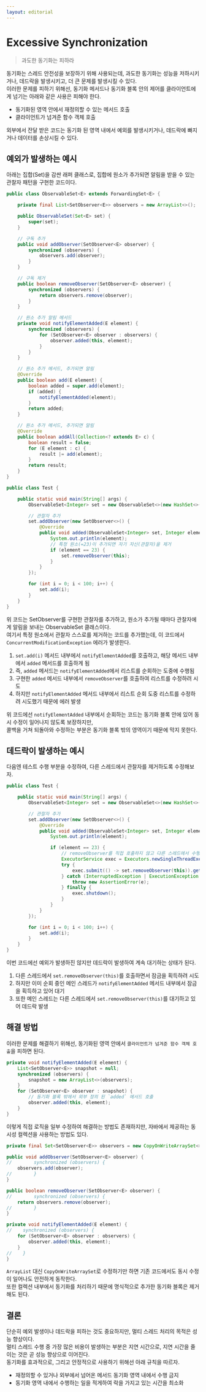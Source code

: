 ```yaml
---
layout: editorial
---
```


# Excessive Synchronization

> 과도한 동기화는 피하라

동기화는 스레드 안전성을 보장하기 위해 사용되는데, 과도한 동기화는 성능을 저하시키거나, 데드락을 발생시키고, 더 큰 문제를 발생시킬 수 있다.  
이러한 문제를 피하기 위해선, 동기화 메서드나 동기화 블록 안의 제어를 클라이언트에게 넘기는 아래와 같은 사용은 피해야 한다.

- 동기화된 영역 안에서 재정의할 수 있는 메서드 호출
- 클라이언트가 넘겨준 함수 객체 호출

외부에서 잔달 받은 코드는 동기화 된 영역 내에서 예외를 발생시키거나, 데드락에 빠지거나 데이터를 손상시킬 수 있다.

## 예외가 발생하는 예시

아래는 집합(Set)을 감싼 래퍼 클래스로, 집합에 원소가 추가되면 알림을 받을 수 있는 관찰자 패턴을 구현한 코드이다.

```java
public class ObservableSet<E> extends ForwardingSet<E> {

    private final List<SetObserver<E>> observers = new ArrayList<>();

    public ObservableSet(Set<E> set) {
        super(set);
    }

    // 구독 추가
    public void addObserver(SetObserver<E> observer) {
        synchronized (observers) {
            observers.add(observer);
        }
    }

    // 구독 제거
    public boolean removeObserver(SetObserver<E> observer) {
        synchronized (observers) {
            return observers.remove(observer);
        }
    }

    // 원소 추가 알림 메서드
    private void notifyElementAdded(E element) {
        synchronized (observers) {
            for (SetObserver<E> observer : observers) {
                observer.added(this, element);
            }
        }
    }

    // 원소 추가 메서드, 추가되면 알림
    @Override
    public boolean add(E element) {
        boolean added = super.add(element);
        if (added) {
            notifyElementAdded(element);
        }
        return added;
    }

    // 원소 추가 메서드, 추가되면 알림
    @Override
    public boolean addAll(Collection<? extends E> c) {
        boolean result = false;
        for (E element : c) {
            result |= add(element);
        }
        return result;
    }
}

public class Test {

    public static void main(String[] args) {
        ObservableSet<Integer> set = new ObservableSet<>(new HashSet<>());

        // 관찰자 추가
        set.addObserver(new SetObserver<>() {
            @Override
            public void added(ObservableSet<Integer> set, Integer element) {
                System.out.println(element);
                // 특정 원소(=23)이 추가되면 자기 자신(관찰자)을 제거
                if (element == 23) {
                    set.removeObserver(this);
                }
            }
        });

        for (int i = 0; i < 100; i++) {
            set.add(i);
        }
    }
}
```

위 코드는 SetObserver를 구현한 관찰자를 추가하고, 원소가 추가될 때마다 관찰자에게 알림을 보내는 ObservableSet 클래스이다.  
여기서 특정 원소에서 관찰자 스스로를 제거하는 코드를 추가했는데, 이 코드에서 `ConcurrentModificationException` 에러가 발생한다.

1. `set.add(i)` 메서드 내부에서 `notifyElementAdded`를 호출하고, 해당 메서드 내부에서 `added` 메서드를 호출하게 됨
2. 즉, `added` 메서드는 `notifyElementAdded`에서 리스트를 순회하는 도중에 수행됨
3. 구현한 `added` 메서드 내부에서 `removeObserver`를 호출하여 리스트를 수정하려 시도
4. 하지만 `notifyElementAdded` 메서드 내부에서 리스트 순회 도중 리스트를 수정하려 시도했기 때문에 에러 발생

위 코드에선 `notifyElementAdded` 내부에서 순회하는 코드는 동기화 블록 안에 있어 동시 수정이 일어나지 않도록 보장하지만,  
콜백을 거쳐 되돌아와 수정하는 부분은 동기화 블록 밖의 영역이기 때문에 막지 못한다.

## 데드락이 발생하는 예시

다음엔 테스트 수행 부분을 수정하여, 다른 스레드에서 관찰자를 제거하도록 수정해보자.

```java
public class Test {

    public static void main(String[] args) {
        ObservableSet<Integer> set = new ObservableSet<>(new HashSet<>());

        // 관찰자 추가
        set.addObserver(new SetObserver<>() {
            @Override
            public void added(ObservableSet<Integer> set, Integer element) {
                System.out.println(element);

                if (element == 23) {
                    // removeObserver를 직접 호출하지 않고 다른 스레드에서 수행
                    ExecutorService exec = Executors.newSingleThreadExecutor();
                    try {
                        exec.submit(() -> set.removeObserver(this)).get();
                    } catch (InterruptedException | ExecutionException e) {
                        throw new AssertionError(e);
                    } finally {
                        exec.shutdown();
                    }
                }
            }
        });

        for (int i = 0; i < 100; i++) {
            set.add(i);
        }
    }
}
```

이번 코드에선 예외가 발생하진 않지만 데드락이 발생하여 계속 대기하는 상태가 된다.

1. 다른 스레드에서 `set.removeObserver(this)`를 호출하면서 잠금을 획득하려 시도
2. 하지만 이미 순회 중인 메인 스레드가 `notifyElementAdded` 메서드 내부에서 잠금을 획득하고 있어 대기
3. 또한 메인 스레드는 다른 스레드에서 `set.removeObserver(this)`를 대기하고 있어 데드락 발생

## 해결 방법

이러한 문제를 해결하기 위해선, 동기화된 영역 안에서 `클라이언트가 넘겨준 함수 객체 호출`을 피하면 된다.

```java
private void notifyElementAdded(E element) {
    List<SetObserver<E>> snapshot = null;
    synchronized (observers) {
        snapshot = new ArrayList<>(observers);
    }
    for (SetObserver<E> observer : snapshot) {
        // 동기화 블록 밖에서 외부 정의 된 `added` 메서드 호출 
        observer.added(this, element);
    }
}
```

이렇게 직접 로직을 일부 수정하여 해결하는 방법도 존재하지만, 자바에서 제공하는 동시성 컬렉션을 사용하는 방법도 있다.

```java
private final Set<SetObserver<E>> observers = new CopyOnWriteArraySet<>();

public void addObserver(SetObserver<E> observer) {
//        synchronized (observers) {
    observers.add(observer);
//        }
}

public boolean removeObserver(SetObserver<E> observer) {
//        synchronized (observers) {
    return observers.remove(observer);
//        }
}

private void notifyElementAdded(E element) {
//    synchronized (observers) {
    for (SetObserver<E> observer : observers) {
        observer.added(this, element);
    }
//    }
}
```

`ArrayList` 대신 `CopyOnWriteArraySet`로 수정하기만 하면 기존 코드에서도 동시 수정이 일어나도 안전하게 동작한다.  
또한 컬렉션 내부에서 동기화를 처리하기 때문에 명식적으로 추가한 동기화 블록은 제거해도 된다.

## 결론

단순히 예외 발생이나 데드락을 피하는 것도 중요하지만, 멀티 스레드 처리의 목적은 성능 향상이다.  
멀티 스레드 수행 중 가장 많은 비용이 발생하는 부분은 지연 시간으로, 지연 시간을 줄이는 것은 곧 성능 향상으로 이어진다.  
동기화를 효과적으로, 그리고 안정적으로 사용하기 위해선 아래 규칙을 따르자.

- 재정의할 수 있거나 외부에서 넘어온 메서드 동기화 영역 내에서 수행 금지
- 동기화 영역 내에서 수행하는 일을 적게하여 락을 가지고 있는 시간을 최소화

